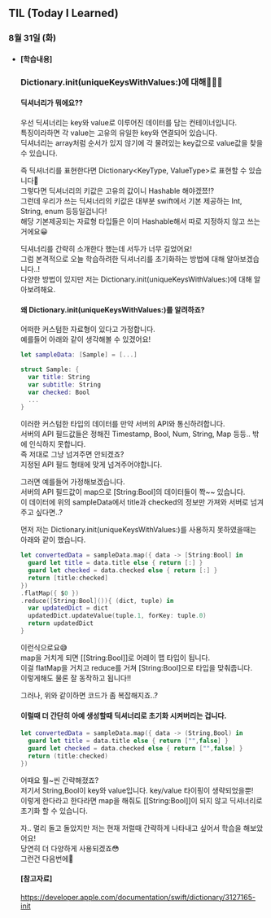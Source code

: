 ## TIL (Today I Learned)

### 8월 31일 (화)

- #### [학습내용]
  
  ### Dictionary.init(uniqueKeysWithValues:)에 대해🧑🏻‍💻   
  
  #### 딕셔너리가 뭐에요??   
  우선 딕셔너리는 key와 value로 이루어진 데이터를 담는 컨테이너입니다.   
  특징이라하면 각 value는 고유의 유일한 key와 연결되어 있습니다.   
  딕셔너리는 array처럼 순서가 있지 않기에 각 물려있는 key값으로 value값을 찾을 수 있습니다.   

  즉 딕셔너리를 표현한다면 Dictionary<KeyType, ValueType>로 표현할 수 있습니다📑   
  그렇다면 딕셔너리의 키값은 고유의 값이니 Hashable 해야겠쬬!?   
  그런데 우리가 쓰는 딕셔너리의 키값은 대부분 swift에서 기본 제공하는 Int, String, enum 등등일겁니다!   
  해당 기본제공되는 자료형 타입들은 이미 Hashable해서 따로 지정하지 않고 쓰는거에요😀   

  딕셔너리를 간략히 소개한다 했는데 서두가 너무 길었어요!   
  그럼 본격적으로 오늘 학습하려한 딕셔너리를 초기화하는 방법에 대해 알아보겠습니다..!   
  다양한 방법이 있지만 저는 Dictionary.init(uniqueKeysWithValues:)에 대해 알아보려해요.   

  #### 왜 Dictionary.init(uniqueKeysWithValues:)를 알려하죠?   
  어떠한 커스텀한 자료형이 있다고 가정합니다.   
  예를들어 아래와 같이 생각해볼 수 있겠어요!   
  ```swift
  let sampleData: [Sample] = [...]
  
  struct Sample: {
    var title: String
    var subtitle: String
    var checked: Bool
    ...
  }
  ```
  이러한 커스텀한 타입의 데이터를 만약 서버의 API와 통신하려합니다.   
  서버의 API 필드값들은 정해진 Timestamp, Bool, Num, String, Map 등등.. 밖에 인식하지 못합니다.   
  즉 저대로 그냥 넘겨주면 안되겠죠?   
  지정된 API 필드 형태에 맞게 넘겨주어야합니다.   

  그러면 예를들어 가정해보겠습니다.   
  서버의 API 필드값이 map으로 [String:Bool]의 데이터들이 쫙~~ 있습니다.   
  이 데이터에 위의 sampleData에서 title과 checked의 정보만 가져와 서버로 넘겨주고 싶다면..?   

  먼저 저는 Dictionary.init(uniqueKeysWithValues:)를 사용하지 못하였을때는 아래와 같이 했습니다.   
  ```swift
  let convertedData = sampleData.map({ data -> [String:Bool] in
    guard let title = data.title else { return [:] }
    guard let checked = data.checked else { return [:] }
    return [title:checked]
  })
  .flatMap({ $0 })
  .reduce([String:Bool]()){ (dict, tuple) in
    var updatedDict = dict
    updatedDict.updateValue(tuple.1, forKey: tuple.0)
    return updatedDict
  }
  ```
  이런식으로요😅   
  map을 거치게 되면 [[String:Bool]]로 어레이 맵 타입이 됩니다.   
  이걸 flatMap을 거치고 reduce를 거쳐 [String:Bool]으로 타입을 맞춰줍니다.   
  이렇게해도 물론 잘 동작하고 됩니다!!   

  그러나, 위와 같이하면 코드가 좀 복잡해지죠..?   
  #### 이럴때 더 간단히 아예 생성할때 딕셔너리로 초기화 시켜버리는 겁니다.   
  ```swift
  let convertedData = sampleData.map({ data -> (String,Bool) in
    guard let title = data.title else { return ["",false] }
    guard let checked = data.checked else { return ["",false] }
    return (title:checked)
  })
  ```
  어때요 훨~씬 간략해졌죠?   
  저기서 String,Bool이 key와 value입니다. key/value 타이핑이 생략되었을뿐!   
  이렇게 한다라고 한다라면 map을 해줘도 [[String:Bool]]이 되지 않고 딕셔너리로 초기화 할 수 있습니다.   

  자.. 멀리 돌고 돌았지만 저는 현재 저럴때 간략하게 나타내고 싶어서 학습을 해보았어요!   
  당연히 더 다양하게 사용되겠죠😳   
  그런건 다음번에🤯   

  #### [참고자료]   
  https://developer.apple.com/documentation/swift/dictionary/3127165-init